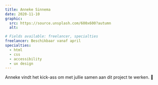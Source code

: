```yaml
---
title: Anneke Sinnema
date: 2020-11-10
graphic:
  src: https://source.unsplash.com/600x600?autumn
  alt:

# Fields available: freelancer, specialties
freelancer: Beschikbaar vanaf april
specialties: 
  - html 
  - css
  - accessibility
  - ux design
---
```


Anneke vindt het kick-ass om met jullie samen aan dit project te werken. 🙌
